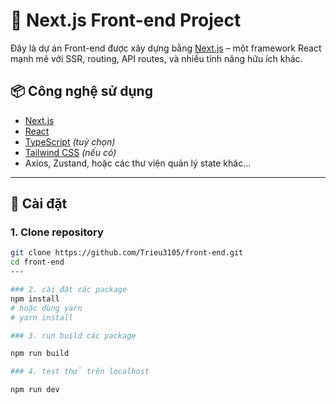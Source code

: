 # 🚀 Next.js Front-end Project

Đây là dự án Front-end được xây dựng bằng [Next.js](https://nextjs.org/) – một framework React mạnh mẽ với SSR, routing, API routes, và nhiều tính năng hữu ích khác.

## 📦 Công nghệ sử dụng

- [Next.js](https://nextjs.org/)
- [React](https://reactjs.org/)
- [TypeScript](https://www.typescriptlang.org/) *(tuỳ chọn)*
- [Tailwind CSS](https://tailwindcss.com/) *(nếu có)*
- Axios, Zustand, hoặc các thư viện quản lý state khác...

---

## 🚧 Cài đặt

### 1. Clone repository

```bash
git clone https://github.com/Trieu3105/front-end.git
cd front-end
---

### 2. cài đặt các package
npm install
# hoặc dùng yarn
# yarn install

### 3. run build các package

npm run build

### 4. test thử trên localhost

npm run dev


